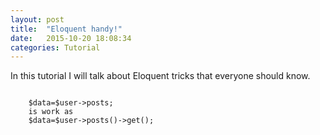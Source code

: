 ```yaml
---
layout: post
title:  "Eloquent handy!"
date:   2015-10-20 18:08:34
categories: Tutorial
---
```

In this tutorial I will talk about Eloquent tricks that everyone should know.


<pre>
<code>
	$data=$user->posts;
	is work as
	$data=$user->posts()->get();
</code>
</pre>